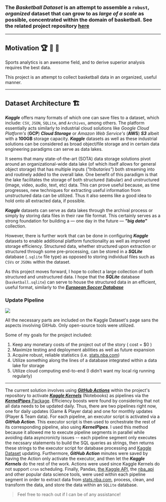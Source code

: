 ### The ***Basketball Dataset*** is an attempt to assemble a `robust`, *organized* dataset that can grow to as ***large of a scale*** as possible, concentrated within the domain of basketball. See the related project repository [**here**](https://github.com/wyattowalsh/sports-analytics/tree/main/basketball)

---

## Motivation 🏆 🥇 💪 

Sports analytics is an awesome field, and to derive superior analysis requires the best data. 

This project is an attempt to collect basketball data in an organized, useful manner.

---

## Dataset Architecture 🏗

***Kaggle*** offers many formats of which one can save files to a dataset, which include: `CSV`, `JSON`, `SQLite`, and `Archives`, among others. The platform essentially acts similarly to industrial cloud solutions like *Google Cloud Platform's* (**GCP**) ***Cloud Storage*** or *Amazon Web Service's* (**AWS**) ***S3*** albeit with a **100GB** storage capacity. ***Kaggle*** datasets as well as these industrial solutions can be considered as broad object/file storage and in certain data engineering paradigms can serve as data lakes. 

It seems that many state-of-the-art (SOTA) data storage solutions pivot around an organizational-wide data lake (of which itself allows for general object storage) that has multiple inputs (*"tributaries"*) both streaming into and routinely added to the overall lake. One benefit of this paradigm is that the lake facilitates the storage of both structured (tabular) and unstructured (image, video, audio, text, etc) data. This can prove useful because, as time progresses, new techniques for extracting useful information from unstructured data can be utilized. Thus it also seems like a good idea to hold onto all extracted data, if possible. 

***Kaggle*** datasets can serve as data lakes through the archival process or simply by storing data files in their raw file format. This certainly serves as a strong foundation for building a — one day in the future — <b><i>"big data"</i></b> collection. 

However, there is further work that can be done in configuring ***Kaggle*** datasets to enable additional platform functionality as well as improved storage efficiency. Structured data, whether structured upon extraction or structured through some pre-processing, can be stored in a ***SQLite*** database (`.sqlite` file type) as opposed to storing individual files such as `CSVs` or `JSONs` within the dataset.

As this project moves forward, I hope to collect a large collection of both structured and unstructured data. I hope that the ***SQLite*** database (`basketball.sqlite`) can serve to house the structured data in an efficient, useful format, similarly to the [***European Soccer Database***](https://www.kaggle.com/hugomathien/soccer)

### Update Pipeline

![](https://i.ibb.co/hLNVBW2/Basketball-Dataset-Update-Pipelines-1.png)

All the necessary parts are included on the Kaggle Dataset's page sans the aspects involving GitHub. Only open-source tools were utilized.

Some of my goals for the project included: 
1. Keep any monetary costs of the project out of the story ( cost = $0 ) 
2. Maximize testing and deployment abilities as well as future expansion
3. Acquire robust, reliable statistics (i.e. [stats.nba.com](https://www.stats.nba.com))
4. Utilize something along the lines of a database integrated within a data lake for storage
5. Utilize cloud computing end-to-end (I didn't want my local rig running regularly)

---

The current solution involves using [***GitHub Actions***](https://docs.github.com/en/actions) within the project's repository to activate [***Kaggle Kernels***](https://www.kaggle.com/docs/notebooks) (Notebooks) as pipelines via the [***KernelPipes*** Package](https://github.com/neuml/kernelpipes). Efficiency boosts were found by considering that not all data needs to be updated daily. Thus, there are two pipelines right now, one for daily updates (Game & Player data) and one for monthly updates (Player & Team data). For each pipeline, an executor script is activated via a ***GitHub Action***. This executor script is then used to orchestrate the rest of its corresponding pipeline, also using ***KernelPipes***. I used this method because it allowed me to execute pipeline segments in parallel while avoiding data asyncronicty issues -- each pipeline segment only executes the necssary statements to build the SQL queries as strings, then returns these strings to the executor script for database processing and [Kaggle Dataset](https://www.kaggle.com/docs/datasets) updating. Furthermore, ***GitHub Action*** minutes were saved by having the Action only activate the executor, and then let the ***Kaggle Kernels*** do the rest of the work. Actions were used since Kaggle Kernels do not support `cron` scheduling. Finally, Pandas, [the Kaggle API](https://github.com/Kaggle/kaggle-api), the [nba_api](https://github.com/swar/nba_api) and other popular data science tools, were used within each pipeline segment in order to extract data from [stats.nba.com](https://www.stats.nba.com), process, clean, and transform the data, and store the data within an `SQLite` database.

> Feel free to reach out if I can be of any assistance!